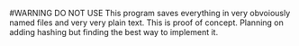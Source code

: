 #WARNING DO NOT USE
This program saves everything in very obvoiously named files and very very plain text. This is proof of concept. Planning on adding hashing but finding the best way to implement it. 
